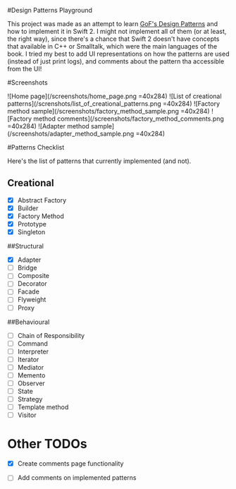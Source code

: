 #Design Patterns Playground

This project was made as an attempt to learn [GoF's Design Patterns](https://en.wikipedia.org/wiki/Design_Patterns) and how to implement it in Swift 2. I might not implement all of them (or at least, the right way), since there's a chance that Swift 2 doesn't have concepts that available in C++ or Smalltalk, which were the main languages of the book. I tried my best to add UI representations on how the patterns are used (instead of just print logs), and comments about the pattern tha accessible from the UI!

#Screenshots

![Home page](/screenshots/home_page.png =40x284)
![List of creational patterns](/screnshots/list_of_creational_patterns.png =40x284)
![Factory method sample](/screenshots/factory_method_sample.png =40x284)
![Factory method comments](/screenshots/factory_method_comments.png =40x284)
![Adapter method sample](/screenshots/adapter_method_sample.png =40x284)

#Patterns Checklist

Here's the list of patterns that currently implemented (and not).

## Creational
- [x] Abstract Factory
- [x] Builder
- [x] Factory Method
- [x] Prototype
- [x] Singleton

##Structural
- [x] Adapter
- [ ] Bridge
- [ ] Composite
- [ ] Decorator
- [ ] Facade
- [ ] Flyweight
- [ ] Proxy

##Behavioural
- [ ] Chain of Responsibility
- [ ] Command
- [ ] Interpreter
- [ ] Iterator
- [ ] Mediator
- [ ] Memento
- [ ] Observer
- [ ] State
- [ ] Strategy
- [ ] Template method
- [ ] Visitor

# Other TODOs

- [x] Create comments page functionality
- [ ] Add comments on implemented patterns

